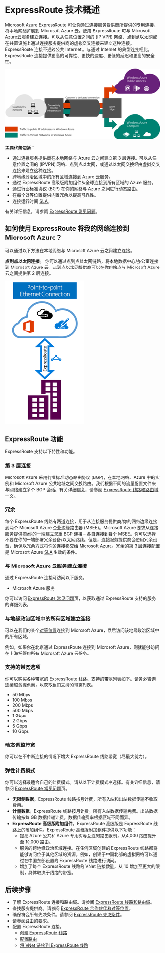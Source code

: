 <properties 
   pageTitle="ExpressRoute 简介 | Microsoft Azure"
   description="本页提供 ExpressRoute 服务的概述，包括 ExpressRoute 连接的工作原理。"
   documentationCenter="na"
   services="expressroute"
   authors="cherylmc"
   manager="carmonm"
   editor=""/>
<tags 
   ms.service="expressroute"
   ms.date="01/16/2016"
   wacn.date="03/17/2016"/>

# ExpressRoute 技术概述

Microsoft Azure ExpressRoute 可让你通过连接服务提供商所提供的专用连接，将本地网络扩展到 Microsoft Azure 云。使用 ExpressRoute 可与 Microsoft Azure云服务建立连接。可以从任意位置之间的 (IP VPN) 网络、点到点以太网或在共置设施上通过连接服务提供商的虚拟交叉连接来建立这种连接。ExpressRoute 连接不通过公共 Internet 。与通过 Internet 的典型连接相比，ExpressRoute 连接提供更高的可靠性、更快的速度、更低的延迟和更高的安全性。

![](./media/expressroute-introduction/expressroute-basic.png)

**主要优势包括：**

- 通过连接服务提供商在本地网络与 Azure 云之间建立第 3 层连接。可以从任意位置之间的 (IPVPN) 网络、点到点以太网，或通过以太网交换经由虚拟交叉连接来建立这种连接。
- 跨地缘政治区域中的所有区域连接到 Azure 云服务。
- 通过 ExpressRoute 高级版附加组件从全球连接到所有区域的 Azure 服务。
- 通过行业标准协议 (BGP) 在你的网络与 Azure 之间进行动态路由。
- 在每个对等位置提供内置冗余以提高可靠性。
- 连接运行时间 [SLA](/support/legal/sla/)。

有关详细信息，请参阅 [ExpressRoute 常见问题](/documentation/articles/expressroute-faqs)。

## 如何使用 ExpressRoute 将我的网络连接到 Microsoft Azure？

可以通过以下方法在本地网络与 Microsoft Azure 云之间建立连接。

**点到点以太网连接。** 你可以通过点到点以太网链路，将本地数据中心/办公室连接到 Microsoft Azure 云。点到点以太网提供商可以在你的站点与 Microsoft Azure 云之间提供第 2 层连接。

![](./media/expressroute-introduction/expressroute-connectivitymodels.png)


## ExpressRoute 功能

ExpressRoute 支持以下特性和功能。

### 第 3 层连接

Microsoft Azure 采用行业标准动态路由协议 (BGP)，在本地网络、Azure 中的实例和 Microsoft Azure 公共地址之间交换路由。我们根据不同的流量配置文件来与网络建立多个 BGP 会话。有关详细信息，请参阅 [ExpressRoute 线路和路由域](/documentation/articles/expressroute-circuit-peerings)一文。

### 冗余

每个 ExpressRoute 线路有两道连接，用于从连接服务提供商/你的网络边缘连接到两个 Microsoft Azure 企业边缘路由器 (MSEE)。Microsoft Azure 要求从连接服务提供商/你的一端建立双重 BGP 连接 – 各自连接到每个 MSEE。你可以选择不要在你的一端部署冗余设备/以太网路线。但是，连接服务提供商会使用冗余设备，确保以冗余方式将你的连接移交给 Microsoft Azure。冗余的第 3 层连接配置是 Microsoft Azure [SLA](/support/legal/sla/) 生效的条件。

### 与 Microsoft Azure 云服务建立连接

通过 ExpressRoute 连接可访问以下服务。

- Microsoft Azure 服务

 
你可以访问 [ExpressRoute 常见问题](/documentation/articles/expressroute-faqs)页，以获取通过 ExpressRoute 支持的服务的详细列表。

### 与地缘政治区域中的所有区域建立连接

可以在我们的某个[对等位置](/documentation/articles/expressroute-locations)连接到 Microsoft Azure，然后访问该地缘政治区域中的所有区域。

例如，如果你在北京通过 ExpressRoute 连接到 Microsoft Azure，则就能够访问在上海托管的所有 Microsoft Azure 云服务。

### 支持的带宽选项

你可以购买各种带宽的 ExpressRoute 线路。支持的带宽列表如下。请务必咨询连接服务提供商，以获取他们支持的带宽列表。

- 50 Mbps
- 100 Mbps
- 200 Mbps
- 500 Mbps
- 1 Gbps
- 2 Gbps
- 5 Gbps
- 10 Gbps

### 动态调整带宽

你可以在不中断连接的情况下增大 ExpressRoute 线路带宽（尽最大努力）。

### 弹性计费模式

你可以选择最适合自己的计费模式。请从以下计费模式中选择。有关详细信息，请参阅 [ExpressRoute 常见问题](/documentation/articles/expressroute-faqs)页。

- **无限制数据**。ExpressRoute 线路按月计费，所有入站和出站数据传输不收取费用。 
- **计量数据**。ExpressRoute 线路按月计费。所有入站数据传输免费。出站数据传输按每 GB 数据传输计费。数据传输费率根据区域不同而异。
- **ExpressRoute 高级版附加组件**。ExpressRoute 高级版是 ExpressRoute 线路上的附加组件。ExpressRoute 高级版附加组件提供以下功能： 
	- 提高 Azure 公共和 Azure 专用对等互连的路由限制，从4,000 路由提升至 10,000 路由。
	- 服务的跨地缘政治区域连接。在任何区域创建的 ExpressRoute 线路都将能够访问位于其他区域的资源。例如，创建于中国北部的虚拟网络可以通过在中国东部设置的 ExpressRoute 线路进行访问。
	- 增加了每个 ExpressRoute 线路的 VNet 链接数量，从 10 增加至更大的限制，具体取决于线路的带宽。

## 后续步骤

- 了解 ExpressRoute 连接和路由域。请参阅 [ExpressRoute 线路和路由域](/documentation/articles/expressroute-circuit-peerings)。
- 查找服务提供商。请参阅 [ExpressRoute 合作伙伴和对等位置](/documentation/articles/expressroute-locations)。
- 确保符合所有先决条件。请参阅 [ExpressRoute 先决条件](/documentation/articles/expressroute-prerequisites)。
- 请参阅[路由](/documentation/articles/expressroute-routing)的要求。
- 配置 ExpressRoute 连接。
	- [创建 ExpressRoute 线路](/documentation/articles/expressroute-howto-circuit-classic)
	- [配置路由](/documentation/articles/expressroute-howto-routing-classic)
	- [将 VNet 链接到 ExpressRoute 线路](/documentation/articles/expressroute-howto-linkvnet-classic)

<!---HONumber=Mooncake_0104_2016-->
